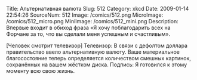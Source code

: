Title: Альтернативная валюта 
Slug: 512 
Category: xkcd 
Date: 2009-01-14 22:54:26 
SourceNum: 512 
Image: /comics/512.png 
MicroImage: /comics/512_micro.png 
MiniImage: /comics/512_mini.png 
Description: Впервые входит в обиход фраза «Я хочу поблагодарить всех на Форчане за то, что вы сделали меня успешным&nbsp;и&nbsp;счастливым». 

[Человек смотрит телевизор]
Телевизор: В связи с дефолтом доллара правительство ввело альтернативную валюту. Ваше материальное благосостояние теперь определяется количеством смешных картинок, сохранённых на вашем жёстком диска.
Подпись: Я готовился к этому моменту всю свою жизнь.